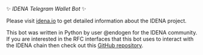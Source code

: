✨ *IDENA Telegram Wallet Bot* ✨  

Please visit [idena.io](http://idena.io) to get detailed information about the IDENA project.  
  
This bot was written in Python by user @endogen for the IDENA community. If you are interested in the RFC interfaces that this bot uses to interact with the IDENA chain then check out this [GitHub repository](https://github.com/Endogen/idena-api). 